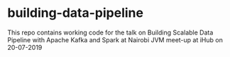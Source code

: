 # building-data-pipeline
This repo contains working code for the talk on Building Scalable Data Pipeline with Apache Kafka and Spark at Nairobi JVM meet-up at iHub on 20-07-2019
